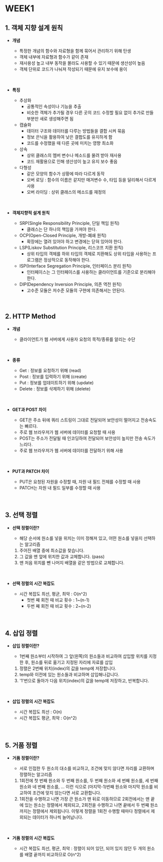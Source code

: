 # WEEK1

## 1. 객체 지향 설계 원칙
- **개념**
    - 특정한 개념의 함수와 자료형을 함께 묶어서 관리하기 위해 탄생
    - 객체 내부에 자료형과 함수가 같이 존재
    - 재사용성 높고 내부 동작을 몰라도 사용할 수 있기 때문에 생산성이 높음
    - 객체 단위로 코드가 나눠져 작성되기 때문에 유지 보수에 용이
    <br>
    </br>

- **특징**
	- 추상화
    	- 공통적인 속성이나 기능을 추출
    	- 비슷한 객체가 추가될 경우 다른 곳의 코드 수정할 필요 없이 추가로 만들 부분만 새로 생성해주면 됨
	- 캡슐화
    	- 데이터 구조와 데이터를 다루는 방법들을 결합 시켜 묶음
    	- 정보 은닉을 활용하여 낮은 결합도를 유지하게 함
    	- 코드를 수정했을 때 다른 곳에 미치는 영향 최소화
	- 상속
    	- 상위 클래스의 멤버 변수나 메소드를 물려 받아 재사용
    	- 코드 재활용으로 인해 생산성이 높고 유지 보수 좋음
	- 다형성
    	- 같은 모양의 함수가 상황에 따라 다르게 동작
    	- 오버 로딩 : 함수의 이름은 같지만 매겨변수 수, 타입 등을 달리해서 다르게 사용
    	- 오버 라이딩 : 상위 클래스의 메소드를 재정의
    <br>
    </br>

- **객체지향적 설계 원칙**
  - SRP(Single Responsibility Principle, 단일 책임 원칙)
    - 클래스는 단 하나의 책임을 가져야 한다.
  - OCP(Open-Closed Principle, 개방-폐쇄 원칙)
    - 확장에는 열려 있어야 하고 변경에는 닫혀 있어야 한다.
  - LSP(Liskov Substitution Principle, 리스코프 치환 원칙)
    - 상위 타입의 객체를 하위 타입의 객체로 치환해도 상위 타입을 사용하는 프로그램은 정상적으로 동작해야 한다.
  - ISP(Interface Segregation Principle, 인터페이스 분리 원칙)
    - 인터페이스는 그 인터페이스를 사용하는 클라이언트를 기준으로 분리해야 한다.
  - DIP(Dependency Inversion Principle, 의존 역전 원칙)
    - 고수준 모듈은 저수준 모듈의 구현에 의존해서는 안된다.
    <br>
    </br>

## 2. HTTP Method
  - **개념**
    - 클라이언트가 웹 서버에게 사용자 요청의 목적/종류를 알리는 수단
    <br>
    </br>

  - **종류**
    - Get : 정보를 요청하기 위해 (read)
    - Post : 정보를 입력하기 위해 (create)
    - Put : 정보를 업데이트하기 위해 (update)
    - Delete : 정보를 삭제하기 위해 (delete)
    <br>
    </br>

- **GET과 POST 차이**
    - GET은 주소 뒤에 쿼리 스트링이 그대로 전달되어 보안성이 떨어지고 전송속도는 빠르다.
    - 주로 웹 브라우저가 웹 서버에 데이터를 요청할 때 사용
    - POST는 주소가 전달될 때 인코딩하여 전달되어 보안성이 높지만 전송 속도가 느리다.
    - 주로 웹 브라우저가 웹 서버에 데이터를 전달하기 위해 사용
    <br>
    </br>

- **PUT과 PATCH 차이**
    - PUT은 요청된 자원을 수정할 때, 자원 내 필드 전체를 수정할 때 사용
    - PATCH는 자원 내 필드 일부를 수정할 때 사용
    <br>
    </br>

## 3. 선택 정렬

- **선택 정렬이란?**
    - 해당 순서에 원소를 넣을 위치는 이미 정해져 있고, 어떤 원소를 넣을지 선택하는 알고리즘

    1.  주어진 배열 중에 최소값을 찾습니다.
    2. 그 값을 맨 앞에 위치한 값과 교체합니다. (pass)
    3. 맨 처음 위치를 뺀 나머지 배열을 같은 방법으로 교체합니다.
    <br>
    </br>

- **선택 정렬의 시간 복잡도**
  -  시간 복잡도 최선, 평균, 최악 : O(n^2)
     -  첫번 째 회전 때 비교 횟수 : 1~(n-1)
     -  두번 째 회전 때 비교 횟수 : 2~(n-2) 
    <br>
    </br>

## 4. 삽입 정렬

- **삽입 정렬이란?**
    - 1번째 원소부터 시작하여 그 앞(왼쪽)의 원소들과 비교하여 삽입할 위치를 지정한 후, 원소를 뒤로 옮기고 지정된 자리에 자료를 삽입

    1. 정렬은 2번째 위치(index)의 값을 temp에 저장합니다.
    2. temp와 이전에 있는 원소들과 비교하며 삽입해나갑니다.
    3. '1'번으로 돌아가 다음 위치(index)의 값을 temp에 저장하고, 반복합니다.
    <br>
    </br>

- **삽입 정렬의 시간 복잡도**
    - 시간 복잡도 최선 : O(n)
    - 시간 복잡도 평균, 최악 : O(n^2)
    <br>
    </br>

## 5. 거품 정렬

- **거품 정렬이란?**
    - 서로 인접한 두 원소의 대소를 비교하고, 조건에 맞지 않다면 자리를 교환하며 정렬하는 알고리즘

    1. 1회전에 첫 번째 원소와 두 번째 원소를, 두 번째 원소와 세 번째 원소를, 세 번째 원소와 네 번째 원소를, … 이런 식으로 (마지막-1)번째 원소와 마지막 원소를 비교하여 조건에 맞지 않는다면 서로 교환합니다.
    2. 1회전을 수행하고 나면 가장 큰 원소가 맨 뒤로 이동하므로 2회전에서는 맨 끝에 있는 원소는 정렬에서 제외되고, 2회전을 수행하고 나면 끝에서 두 번째 원소까지는 정렬에서 제외됩니다. 이렇게 정렬을 1회전 수행할 때마다 정렬에서 제외되는 데이터가 하나씩 늘어납니다.
    <br>
    </br>

- **거품 정렬의 시간 복잡도**
    - 시간 복잡도 최선, 평균, 최악 : 정렬이 되어 있던, 되어 있지 않던 두 개의 원소를 배열 끝까지 비교하므로 O(n^2)
    <br>
    </br>